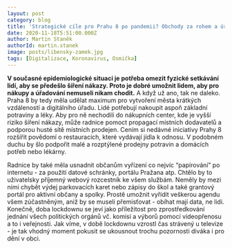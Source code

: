 ```yaml
---
layout: post
category: blog
title: 'Strategické cíle pro Prahu 8 po pandemii? Obchody za rohem a úřad na internetu. '
date: 2020-11-18T5:51:00.000Z
author: Martin Staněk
authorId: martin.stanek
image: posts/libensky-zamek.jpg
tags: [Digitalizace, Koronavirus, Osmička]
---
```


**V současné epidemiologické situaci je potřeba omezit fyzické setkávání lidí, aby se předešlo šíření nákazy. Proto je dobré umožnit lidem, aby pro nákupy a úřadování nemuseli nikam chodit.** A když už ano, tak ne daleko. Praha 8 by tedy měla udělat maximum pro vytvoření města krátkých vzdáleností a digitálního úřadu.
Lidé potřebují nakoupit aspoň základní potraviny a léky. Aby pro ně nechodili do nákupních center, kde je vyšší riziko šíření nákazy, může radnice pomoct propagací místních dodavatelů a podporou husté sítě místních prodejen. Cením si nedávné iniciativy Prahy 8 rozšířit povědomí o restauracích, které vydávají jídla k odnosu. V podobném duchu by šlo podpořit malé a rozptýlené prodejny potravin a domácích potřeb nebo lékárny.

Radnice by také měla usnadnit občanům vyřízení co nejvíc “papírování” po internetu - za použití datové schránky, portálu Pražana atp. Chtělo by to uživatelsky příjemný webový rozcestník ke všem službám. Neměly by mezi nimi chybět výdej parkovacích karet nebo zápisy do škol a také grantový portál pro aktivní občany a spolky. Prostě umožnit vyřídit veškerou agendu všem zúčastněným, aniž by se museli přemisťovat - obíhat mají data, ne lidi.
Konečně, doba lockdownu se jeví jako příležitost pro zprostředkování jednání všech politických orgánů vč. komisí a výborů pomocí videopřenosu a to i veřejnosti. Jak víme, v době lockdownu vzrostl čas strávený u televize - je tak vhodný moment pokusit se ukousnout trochu pozornosti diváka i pro dění v obci.
